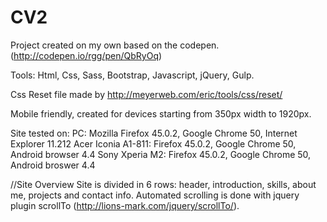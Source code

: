 # CV2
Project created on my own based on the codepen. (http://codepen.io/rgg/pen/QbRyOq)

Tools: Html, Css, Sass, Bootstrap, Javascript, jQuery, Gulp.

Css Reset file made by http://meyerweb.com/eric/tools/css/reset/

Mobile friendly, created for devices starting from 350px width to 1920px.

Site tested on:
PC: Mozilla Firefox 45.0.2, Google Chrome 50, Internet Explorer 11.212
Acer Iconia A1-811: Firefox 45.0.2, Google Chrome 50, Android browser 4.4
Sony Xperia M2: Firefox 45.0.2, Google Chrome 50, Android broswer 4.4


//Site Overview
Site is divided in 6 rows: header, introduction, skills, about me, projects and contact info.
Automated scrolling is done with jquery plugin scrollTo (http://lions-mark.com/jquery/scrollTo/).
